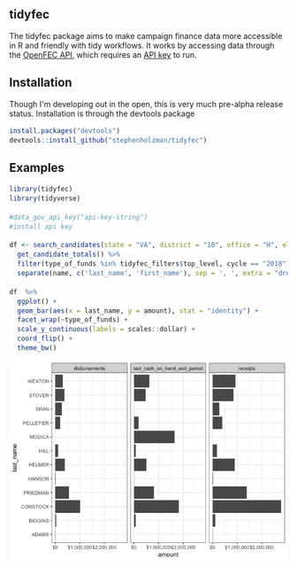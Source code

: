 
tidyfec
-------

The tidyfec package aims to make campaign finance data more accessible in R and friendly with tidy workflows. It works by accessing data through the [OpenFEC API](https://api.open.fec.gov/developers/), which requires an [API key](https://api.data.gov/signup/) to run.

Installation
------------

Though I'm developing out in the open, this is very much pre-alpha release status. Installation is through the devtools package

``` r
install.packages("devtools")
devtools::install_github("stephenholzman/tidyfec")
```

Examples
--------

``` r
library(tidyfec)
library(tidyverse)

#data_gov_api_key("api-key-string")
#install api key

df <- search_candidates(state = "VA", district = "10", office = "H", election_year = "2018") %>%
  get_candidate_totals() %>%
  filter(type_of_funds %in% tidyfec_filters$top_level, cycle == "2018") %>%
  separate(name, c('last_name', 'first_name'), sep = ', ', extra = "drop", fill = "right")

df  %>%
  ggplot() +
  geom_bar(aes(x = last_name, y = amount), stat = "identity") +
  facet_wrap(~type_of_funds) +
  scale_y_continuous(labels = scales::dollar) +
  coord_flip() +
  theme_bw()
```

![](README-unnamed-chunk-3-1.png)
